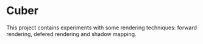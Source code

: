 # Cuber
This project contains experiments with some rendering techniques: forward rendering, defered rendering and shadow mapping.
